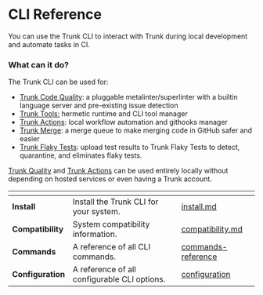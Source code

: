 # CLI Reference

You can use the Trunk CLI to interact with Trunk during local development and automate tasks in CI.

### What can it do?

The Trunk CLI can be used for:

* [Trunk Code Quality](../../code-quality/code-quality.md): a pluggable metalinter/superlinter with a builtin language server and pre-existing issue detection
* [Trunk Tools:](getting-started/tools.md) hermetic runtime and CLI tool manager
* [Trunk Actions](getting-started/actions/): local workflow automation and githooks manager
* [Trunk Merge](../../merge-queue/merge-queue.md): a merge queue to make merging code in GitHub safer and easier
* [Trunk Flaky Tests](../../flaky-tests/overview.md): upload test results to Trunk Flaky Tests to detect, quarantine, and eliminates flaky tests.

[Trunk Quality](../../code-quality/code-quality.md) and [Trunk Actions](getting-started/actions/) can be used entirely locally without depending on hosted services or even having a Trunk account.

<table data-card-size="large" data-view="cards"><thead><tr><th></th><th></th><th data-hidden></th><th data-hidden data-card-target data-type="content-ref"></th></tr></thead><tbody><tr><td><strong>Install</strong></td><td>Install the Trunk CLI for your system.</td><td></td><td><a href="install.md">install.md</a></td></tr><tr><td><strong>Compatibility</strong></td><td>System compatibility information.</td><td></td><td><a href="compatibility.md">compatibility.md</a></td></tr><tr><td><strong>Commands</strong></td><td>A reference of all CLI commands.</td><td></td><td><a href="commands-reference/">commands-reference</a></td></tr><tr><td><strong>Configuration</strong></td><td>A reference of all configurable CLI options.</td><td></td><td><a href="configuration/">configuration</a></td></tr></tbody></table>
